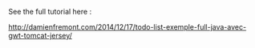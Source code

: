 See the full tutorial here :

http://damienfremont.com/2014/12/17/todo-list-exemple-full-java-avec-gwt-tomcat-jersey/
